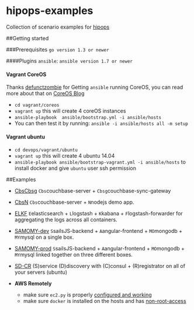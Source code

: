 hipops-examples
===============

Collection of scenario examples for [hipops](https://github.com/aminjam/hipops)

##Getting started

###Prerequisites
`go version 1.3 or newer`

####Plugins
`ansible`: `ansible version 1.7 or newer`


#### Vagrant CoreOS
Thanks [defunctzombie](https://github.com/defunctzombie/ansible-coreos-bootstrap) for Getting `ansible` running CoreOS, you can read more about that on [CoreOS Blog](https://coreos.com/blog/managing-coreos-with-ansible/)
- `cd vagrant/coreos`
- `vagrant up` this will create 4 coreOS instances
- `ansible-playbook  ansible/bootstrap.yml -i ansible/hosts`
- You can then test it by running: `ansible -i ansible/hosts all -m setup`

#### Vagrant ubuntu
   - `cd devops/vagrant/ubuntu`
   - `vagrant up` this will create 4 ubuntu 14.04
   - `ansible-playbook ansible/bootstrap-vagrant.yml -i ansible/hosts` to install docker and give `ubuntu` user ssh permission

##Examples
  - [CbsCbsg](https://github.com/aminjam/hipops-examples/tree/master/scenarios/CbsCbsg) `Cbs`couchbase-server + `Cbsg`couchbase-sync-gateway
  - [CbsN](https://github.com/aminjam/hipops-examples/tree/master/scenarios/CbsN) `Cbs`couchbase-server + `N`nodejs demo app.
  - [ELKF](https://github.com/aminjam/hipops-examples/tree/master/scenarios/ELKF) `E`elasticsearch + `L`logstash + `K`kabana + `F`logstash-forwarder for aggregating the logs across all containers.
  - [SAMOMY-dev](https://github.com/aminjam/hipops-examples/tree/master/scenarios/SAMOMY-dev) `S`sailsJS-backend + `A`angular-frontend + `MO`mongodb + `MY`mysql on a single box.
  - [SAMOMY-prod](https://github.com/aminjam/hipops-examples/tree/master/scenarios/SAMOMY-prod) `S`sailsJS-backend + `A`angular-frontend + `MO`mongodb + `MY`mysql linked together on three different boxes.
  - [SD-CR](https://github.com/aminjam/hipops/tree/master/devops/scenarios/hipops-SD-CR) (S)service (D)discovery with (C)consul + (R)registrator on all of your servers (ubuntu)




- **AWS Remotely**
  - make sure `ec2.py` is properly [configured and working](http://docs.ansible.com/intro_dynamic_inventory.html#example-aws-ec2-external-inventory-script)
  - make sure `docker` is installed on the hosts and has [non-root-access](http://docs.docker.com/installation/binaries/#giving-non-root-access)
